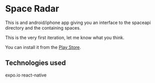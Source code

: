 Space Radar
===

This is and android/iphone app giving you an interface to the spaceapi directory and the containing spaces.

This is the very first iteration, let me know what you think.

You can install it from the [Play Store](https://play.google.com/store/apps/details?id=app.spaceradar.view&hl=en).


Technologies used
---
expo.io
react-native
